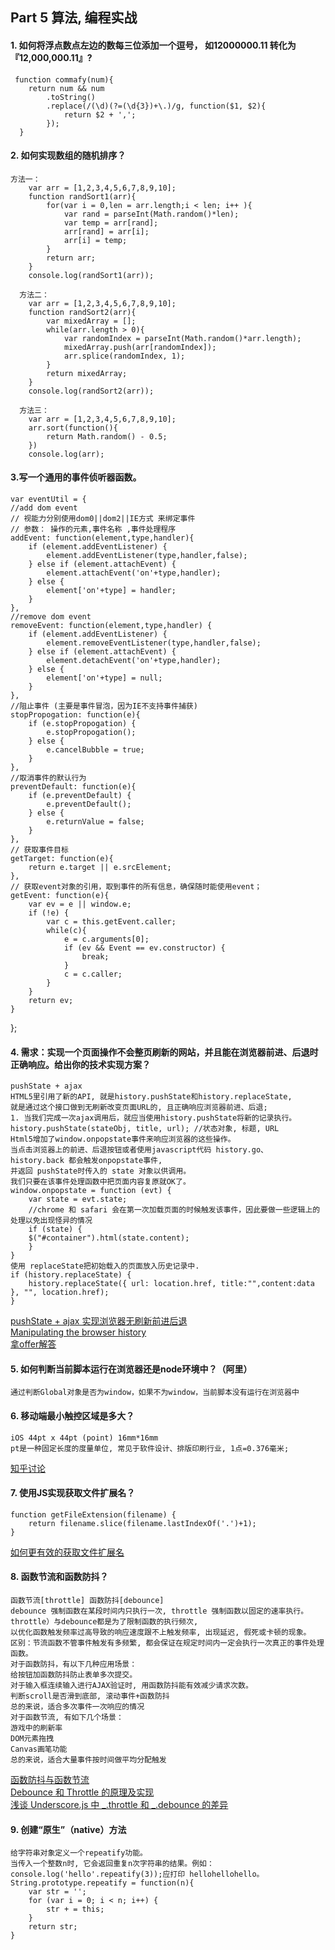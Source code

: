 ## Part 5 算法, 编程实战

#### 1.  如何将浮点数点左边的数每三位添加一个逗号， 如12000000.11 转化为『12,000,000.11』?
     function commafy(num){
        return num && num
            .toString()
            .replace(/(\d)(?=(\d{3})+\.)/g, function($1, $2){
                return $2 + ',';
            });
      }

#### 2. 如何实现数组的随机排序？
```
方法一：
    var arr = [1,2,3,4,5,6,7,8,9,10];
    function randSort1(arr){
        for(var i = 0,len = arr.length;i < len; i++ ){
            var rand = parseInt(Math.random()*len);
            var temp = arr[rand];
            arr[rand] = arr[i];
            arr[i] = temp;
        }
        return arr;
    }
    console.log(randSort1(arr));
    
  方法二：
    var arr = [1,2,3,4,5,6,7,8,9,10];
    function randSort2(arr){
        var mixedArray = [];
        while(arr.length > 0){
            var randomIndex = parseInt(Math.random()*arr.length);
            mixedArray.push(arr[randomIndex]);
            arr.splice(randomIndex, 1);
        }
        return mixedArray;
    }
    console.log(randSort2(arr));

  方法三：
    var arr = [1,2,3,4,5,6,7,8,9,10];
    arr.sort(function(){
        return Math.random() - 0.5;
    })
    console.log(arr);
```

#### 3.写一个通用的事件侦听器函数。
    var eventUtil = {
    //add dom event
    // 视能力分别使用dom0||dom2||IE方式 来绑定事件
    // 参数： 操作的元素,事件名称 ,事件处理程序
    addEvent: function(element,type,handler){
        if (element.addEventListener) {
            element.addEventListener(type,handler,false);
        } else if (element.attachEvent) {
            element.attachEvent('on'+type,handler);
        } else {
            element['on'+type] = handler;
        }
    },
    //remove dom event
    removeEvent: function(element,type,handler) {
        if (element.addEventListener) {
            element.removeEventListener(type,handler,false);
        } else if (element.attachEvent) {
            element.detachEvent('on'+type,handler);
        } else {
            element['on'+type] = null;
        }
    },
    //阻止事件 (主要是事件冒泡，因为IE不支持事件捕获)
    stopPropogation: function(e){
        if (e.stopPropogation) {
            e.stopPropogation();
        } else {
            e.cancelBubble = true;
        }
    },
    //取消事件的默认行为
    preventDefault: function(e){
        if (e.preventDefault) {
            e.preventDefault();
        } else {
            e.returnValue = false;
        }
    },
    // 获取事件目标
    getTarget: function(e){
        return e.target || e.srcElement;
    },
    // 获取event对象的引用，取到事件的所有信息，确保随时能使用event；
    getEvent: function(e){
        var ev = e || window.e;
        if (!e) {
            var c = this.getEvent.caller;
            while(c){
                e = c.arguments[0];
                if (ev && Event == ev.constructor) {
                    break;
                }
                c = c.caller;
            }
        }
        return ev;
    }
};

#### 4. 需求：实现一个页面操作不会整页刷新的网站，并且能在浏览器前进、后退时正确响应。给出你的技术实现方案？
    pushState + ajax
    HTML5里引用了新的API, 就是history.pushState和history.replaceState,         
    就是通过这个接口做到无刷新改变页面URL的, 且正确响应浏览器前进、后退;
    1. 当我们完成一次ajax调用后，就应当使用history.pushState将新的记录执行。
    history.pushState(stateObj, title, url); //状态对象, 标题, URL
    Html5增加了window.onpopstate事件来响应浏览器的这些操作。         
    当点击浏览器上的前进、后退按钮或者使用javascript代码 history.go、 history.back 都会触发onpopstate事件,  
    并返回 pushState时传入的 state 对象以供调用。    
    我们只要在该事件处理函数中把页面内容复原就OK了。
    window.onpopstate = function (evt) {
        var state = evt.state;
        //chrome 和 safari 会在第一次加载页面的时候触发该事件，因此要做一些逻辑上的处理以免出现怪异的情况 
        if (state) {     
        $("#container").html(state.content);
        }
    }
    使用 replaceState把初始载入的页面放入历史记录中.
    if (history.replaceState) {
        history.replaceState({ url: location.href, title:"",content:data }, "", location.href);
    }
[pushState + ajax 实现浏览器无刷新前进后退](http://blog.chenxu.me/post/detail?id=ed4f0732-897f-48e4-9d4f-821e82f17fad) <br>
[Manipulating the browser history
](https://developer.mozilla.org/zh-CN/docs/Web/API/History_API) <br>
[拿offer解答](https://www.naoffer.com/exam/319/935)

#### 5. 如何判断当前脚本运行在浏览器还是node环境中？（阿里）
    通过判断Global对象是否为window，如果不为window，当前脚本没有运行在浏览器中

#### 6. 移动端最小触控区域是多大？
    iOS 44pt x 44pt (point) 16mm*16mm
    pt是一种固定长度的度量单位, 常见于软件设计、排版印刷行业, 1点=0.376毫米; 
[知乎讨论](https://www.zhihu.com/question/19642393)

#### 7. 使用JS实现获取文件扩展名？
    function getFileExtension(filename) {
        return filename.slice(filename.lastIndexOf('.')+1);
    }
[如何更有效的获取文件扩展名](https://segmentfault.com/a/1190000004993946)</br>

#### 8. 函数节流和函数防抖？
    函数节流[throttle] 函数防抖[debounce]  
    debounce 强制函数在某段时间内只执行一次, throttle 强制函数以固定的速率执行。
    throttle）与debounce都是为了限制函数的执行频次,
    以优化函数触发频率过高导致的响应速度跟不上触发频率, 出现延迟, 假死或卡顿的现象。      
    区别：节流函数不管事件触发有多频繁, 都会保证在规定时间内一定会执行一次真正的事件处理函数。
    对于函数防抖，有以下几种应用场景：
    给按钮加函数防抖防止表单多次提交。 
    对于输入框连续输入进行AJAX验证时, 用函数防抖能有效减少请求次数。
    判断scroll是否滑到底部, 滚动事件+函数防抖
    总的来说，适合多次事件一次响应的情况
    对于函数节流, 有如下几个场景：
    游戏中的刷新率
    DOM元素拖拽
    Canvas画笔功能
    总的来说，适合大量事件按时间做平均分配触发
[函数防抖与函数节流](https://zhuanlan.zhihu.com/p/38313717)</br>
[Debounce 和 Throttle 的原理及实现](https://segmentfault.com/a/1190000015619151)</br>
[浅谈 Underscore.js 中 _.throttle 和 _.debounce 的差异](https://segmentfault.com/a/1190000007440036)</br>

#### 9. 创建“原生”（native）方法
    给字符串对象定义一个repeatify功能。
    当传入一个整数n时, 它会返回重复n次字符串的结果。例如：console.log('hello'.repeatify(3));应打印 hellohellohello。  
    String.prototype.repeatify = function(n){
        var str = '';
        for (var i = 0; i < n; i++) {
            str + = this;
        }
        return str;
    }

